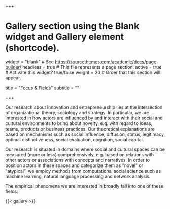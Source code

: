 +++
# Gallery section using the Blank widget and Gallery element (shortcode).
widget = "blank"  # See https://sourcethemes.com/academic/docs/page-builder/
headless = true  # This file represents a page section.
active = true  # Activate this widget? true/false
weight = 20  # Order that this section will appear.

title = "Focus & Fields"
subtitle = ""


+++

Our research about innovation and entrepreneurship lies at the intersection of organizational theory, sociology and strategy. In particular, we are interested in how actors are influenced by and interact with their social and cultural environments to bring about novelty, e.g. with regard to ideas, teams, products or business practices. Our theoretical explanations are based on mechanisms such as social influence, diffusion, status, legitimacy, optimal distinctiveness, social evaluation, cognition, social capital.

Our research is situated in domains where social and cultural spaces can be measured (more or less) comprehensively, e.g. based on relations with other actors or associations with concepts and narratives.
In order to position actors in these spaces and categorize them as "novel" or "atypical", we employ methods from computational social science such as machine learning, natural language processing and network analysis.

The empirical phenomena we are interested in broadly fall into one of these fields:

{{< gallery >}}
